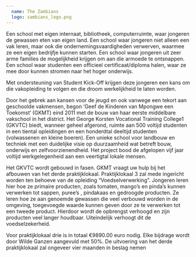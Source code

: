 ```yaml
---
  name: The Zambians
  logo: zambians_logo.png
---
```

Een school met eigen internaat, bibliotheek, computerruimte, waar jongeren de gewassen eten van eigen land. Een school waar jongeren niet alleen een vak leren, maar ook die ondernemingsvaardigheden verwerven, waarmee ze een eigen bedrijfje kunnen starten. Een school waar jongeren uit zeer arme families de mogelijkheid krijgen om aan die armoede te ontsnappen. Een school waar studenten een officieel certificaat/diploma halen, waar ze mee door kunnen stromen naar het hoger onderwijs.

Met ondersteuning van Student Kick-Off krijgen deze jongeren een kans om die vakopleiding te volgen en die droom werkelijkheid te laten worden.

Door het gebrek aan kansen voor de jeugd en ook vanwege een tekort aan geschoolde vakmensen, begon ‘Geef de Kinderen van Mpongwe een Toekomst’ (GKMT) eind 2011 met de bouw van haar eerste middelbare vakschool in het district. Het George Korsten Vocational Training College1 (GKVTC) biedt, wanneer geheel afgerond, ruimte aan 500 voltijd studenten in een tiental opleidingen en een honderdtal deeltijd studenten (volwassenen en kleine boeren). Een unieke school voor landbouw en techniek met een duidelijke visie op duurzaamheid wat betreft bouw, onderwijs en zelfvoorzienendheid. Het project bood de afgelopen vijf jaar voltijd werkgelegenheid aan een veertigtal lokale mensen.

Het GKVTC wordt gebouwd in fasen. GKMT vraagt uw hulp bij het afbouwen van het derde praktijklokaal. Praktijklokaal 3 zal mede ingericht worden ten behoeve van de opleiding  “Voedselverwerking”. Jongeren leren hier hoe ze primaire producten, zoals tomaten, mango’s en pinda’s kunnen verwerken tot sappen, puree’s , pindakaas en gedroogde producten. Ze leren hoe ze aan genoemde gewassen die veel verbouwd worden in de omgeving, toegevoegde waarde kunnen geven door ze te verwerken tot een tweede product. Hierdoor wordt de opbrengst verhoogd en zijn producten veel langer houdbaar. Uiteindelijk verhoogt dit de voedselzekerheid.

Voor praktijklokaal drie is in totaal €9890.00 euro nodig. Elke bijdrage wordt door Wilde Ganzen aangevuld met 50%.
De uitvoering van het derde praktijklokaal zal ongeveer vier maanden in beslag nemen
